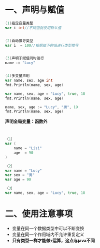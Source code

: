 # 一、声明与赋值

```go
(1)指定变量类型
var i int//不赋值就使用默认值


(2)自动推导类型
var i  = 100//根据赋予的值进行类型推导


(3)声明于赋值同时进行
name := "Lucy"


(4)多变量声明
var name, sex, age int
fmt.Println(name, sex, age)

var name, sex, age = "Lucy", true, 18
fmt.Println(name, sex, age)

name, sex, age := "Lucy", "男", 19
fmt.Println(name, sex, age)

```



**声明全局变量：函数外**

```go


（1）
var (
	name = "Lisi"
	age  = 90
)

（2）
var name = "Lucy"
var sex = "男"
var age = 90

（3）
var name, sex, age = "Lucy", true, 18


```



# 二、使用注意事项

- 变量在同一个数据类型中可以不断变换
- 变量在同一个作用域内不允许重复定义
- **只有类型一样才能做`+`运算，这点与java不同**



